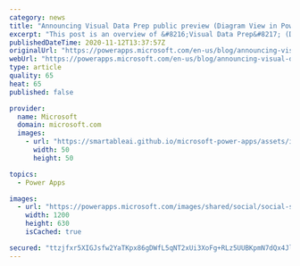 ```yaml
---
category: news
title: "Announcing Visual Data Prep public preview (Diagram View in Power Platform Dataflows)"
excerpt: "This post is an overview of &#8216;Visual Data Prep&#8217; (Diagram View) within Power Platform dataflows which is going into Public Preview."
publishedDateTime: 2020-11-12T13:37:57Z
originalUrl: "https://powerapps.microsoft.com/en-us/blog/announcing-visual-data-prep-public-preview-diagram-view-in-power-platform-dataflows/"
webUrl: "https://powerapps.microsoft.com/en-us/blog/announcing-visual-data-prep-public-preview-diagram-view-in-power-platform-dataflows/"
type: article
quality: 65
heat: 65
published: false

provider:
  name: Microsoft
  domain: microsoft.com
  images:
    - url: "https://smartableai.github.io/microsoft-power-apps/assets/images/organizations/microsoft.com-50x50.jpg"
      width: 50
      height: 50

topics:
  - Power Apps

images:
  - url: "https://powerapps.microsoft.com/images/shared/social/social-share-post-ignite.png"
    width: 1200
    height: 630
    isCached: true

secured: "ttzjfxr5XIGJsfw2YaTKpx86gDWfL5qNT2xUi3XoFg+RLz5UUBKpmN7dQx4JlDez1JSAYQjZszFRJpSvecH302FCif2HP/5YbY4wVc27DqFPiWrw555FHssuYeM6sLmHl4n9X6ykD1+C+boiuJVVX3kqHoXK1srVJcMXmflMdgt6+qwjiTWRGbYjraiaYOJq4G929+UDAub/Fvx3/ChyKczl5LFcE+ZuwUGs057iNRunbAcIsAYHme53z6PzpjQhcSACUgYDewiNcrNY+Axlcw+Tr8/FJdBF1dUeC+6TaQiqqLxzlGL8p/EO1hlBgvgTUp34v3u9TgdsOJLF8Qd7ZTpUkpun16xh7mMyN3DZwxA=;8KmzMiEpAnWvD0V9AXXOfg=="
---
```


